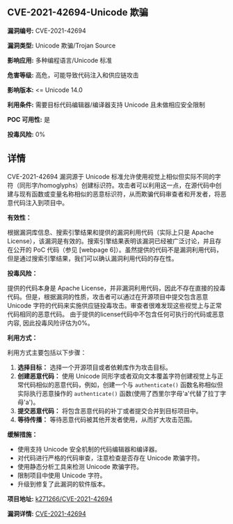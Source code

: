 ## CVE-2021-42694-Unicode 欺骗

**漏洞编号:** CVE-2021-42694

**漏洞类型:** Unicode 欺骗/Trojan Source

**影响应用:** 多种编程语言/Unicode 标准

**危害等级:** 高危，可能导致代码注入和供应链攻击

**影响版本:** <= Unicode 14.0

**利用条件:** 需要目标代码编辑器/编译器支持 Unicode 且未做相应安全限制

**POC 可用性:** 是

**投毒风险:** 0%

## 详情

CVE-2021-42694 漏洞源于 Unicode 标准允许使用视觉上相似但实际不同的字符（同形字/homoglyphs）创建标识符。攻击者可以利用这一点，在源代码中创建与现有函数或变量名称相似的恶意标识符，从而欺骗代码审查者和开发者，将恶意代码注入到项目中。 

**有效性：**

根据漏洞库信息、搜索引擎结果和提供的漏洞利用代码（实际上只是 Apache License），该漏洞是有效的。搜索引擎结果表明该漏洞已经被广泛讨论，并且存在公开的 PoC 代码（参见 [webpage 6]）。虽然提供的代码不是漏洞利用代码，但是通过搜索引擎结果，我们可以确认漏洞利用代码的存在性。

**投毒风险：**

提供的代码本身是 Apache License，并非漏洞利用代码，因此不存在直接的投毒代码。但是，根据漏洞的性质，攻击者可以通过在开源项目中提交包含恶意 Unicode 字符的代码来实施供应链投毒攻击。审查者很难发现这些视觉上与正常代码相同的恶意代码。 由于提供的license代码中不包含任何可执行的代码或恶意内容, 因此投毒风险评估为0%。

**利用方式：**

利用方式主要包括以下步骤：

1.  **选择目标：** 选择一个开源项目或者依赖库作为攻击目标。
2.  **创建恶意代码：** 使用 Unicode 同形字或者双向文本覆盖字符创建视觉上与正常代码相似的恶意代码，例如，创建一个与 `authenticate()` 函数名称相似但实际执行恶意操作的 `аuthentісаtе()` 函数(使用了西里尔字母'а'代替了拉丁字母'a')。
3.  **提交恶意代码：** 将包含恶意代码的补丁或者提交合并到目标项目中。
4.  **等待传播：** 等待恶意代码被其他开发者使用，从而扩大攻击范围。

**缓解措施：**

*   使用支持 Unicode 安全机制的代码编辑器和编译器。
*   对代码进行严格的代码审查，注意检查是否存在 Unicode 欺骗字符。
*   使用静态分析工具来检测 Unicode 欺骗字符。
*   限制项目中使用 Unicode 字符。
*   升级到修复了此漏洞的软件版本。

**项目地址:** [k271266/CVE-2021-42694](https://github.com/k271266/CVE-2021-42694)

**漏洞详情:** [CVE-2021-42694](https://nvd.nist.gov/vuln/detail/CVE-2021-42694)